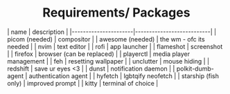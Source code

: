 <h1 align="center">Requirements/ Packages</h1>
| name                 | description               |
|----------------------|---------------------------|
| picom (needed)       | compositor                |
| awesome (needed)     | the wm - ofc its needed   |
| nvim                 | text editor               |
| rofi                 | app launcher              |
| flameshot            | screenshot                |
| firefox              | browser (can be replaced) |
| playerctl            | media player management   |
| feh                  | resetting wallpaper       |
| unclutter            | mouse hiding              |
| redshift             | save ur eyes <3           |
| dunst                | notification daemon       |
| polkit-dumb-agent    | authentication agent      |
| hyfetch              | lgbtqify neofetch         |
| starship (fish only) | improved prompt           |
| kitty                | terminal of choice        |


